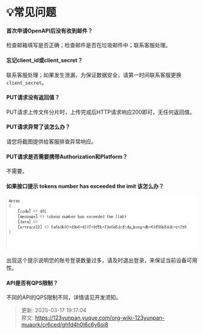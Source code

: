 # 💡常见问题

#### 首次申请OpenAPI后没有收到邮件？
检查邮箱填写是否正确；检查邮件是否在垃圾邮件中；联系客服处理。

#### 忘记client_id或client_secret？
联系客服处理；如果发生泄漏，为保证数据安全，请第一时间联系客服更换`client_secret`。

#### PUT请求没有返回值？
PUT请求上传文件分片时，上传完成后HTTP请求响应200即可，无任何返回值。

#### PUT请求异常了该怎么办？
请您将截图提供给客服排查异常响应。

#### PUT请求是否需要携带Authorization和Platform？
不需要。

#### 如果接口提示 tokens number has exceeded the imit 该怎么办？
![1741404370085-a3f97207-c508-4844-b469-86b726798768.png](./img/P1QkhJJa3wFKJxjx/1741404370085-a3f97207-c508-4844-b469-86b726798768-139047.png)

出现这个提示说明您的账号登录数量过多，请及时退出登录，来保证当前设备可用性。

#### API是否有QPS限制？
不同的API的QPS限制不同，详情请见开发须知。





> 更新: 2025-03-17 19:17:04  
> 原文: <https://123yunpan.yuque.com/org-wiki-123yunpan-muaork/cr6ced/ghfd4h0l6c6y6oi8>